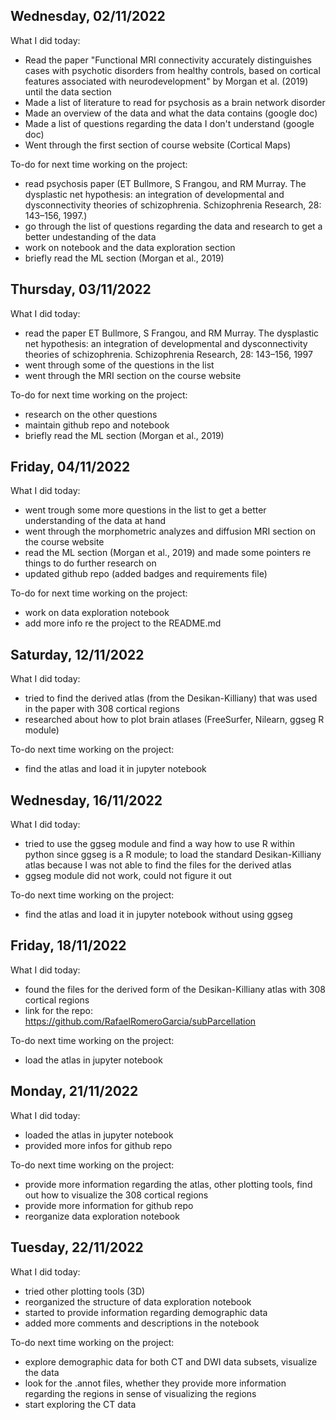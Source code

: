 ## Wednesday, 02/11/2022
What I did today: 
- Read the paper "Functional MRI connectivity accurately distinguishes cases with psychotic disorders from healthy controls, based on cortical features associated with neurodevelopment" by Morgan et al. (2019) until the data section
- Made a list of literature to read for psychosis as a brain network disorder
- Made an overview of the data and what the data contains (google doc)
- Made a list of questions regarding the data I don't understand (google doc)
- Went through the first section of course website (Cortical Maps)

To-do for next time working on the project:
- read psychosis paper (ET Bullmore, S Frangou, and RM Murray. The dysplastic net hypothesis: an integration of developmental and dysconnectivity theories of schizophrenia. Schizophrenia Research, 28: 143–156, 1997.)
- go through the list of questions regarding the data and research to get a better undestanding of the data
- work on notebook and the data exploration section
- briefly read the ML section (Morgan et al., 2019)

## Thursday, 03/11/2022
What I did today:
- read the paper ET Bullmore, S Frangou, and RM Murray. The dysplastic net hypothesis: an integration of developmental and dysconnectivity theories of schizophrenia. Schizophrenia Research, 28: 143–156, 1997
- went through some of the questions in the list 
- went through the MRI section on the course website

To-do for next time working on the project:
- research on the other questions
- maintain github repo and notebook
- briefly read the ML section (Morgan et al., 2019)

## Friday, 04/11/2022
What I did today:
- went trough some more questions in the list to get a better understanding of the data at hand
- went through the morphometric analyzes and diffusion MRI section on the course website
- read the ML section (Morgan et al., 2019) and made some pointers re things to do further research on
- updated github repo (added badges and requirements file)

To-do for next time working on the project:
- work on data exploration notebook
- add more info re the project to the README.md

## Saturday, 12/11/2022
What I did today:
- tried to find the derived atlas (from the Desikan-Killiany) that was used in the paper with 308 cortical regions
- researched about how to plot brain atlases (FreeSurfer, Nilearn, ggseg R module)

To-do next time working on the project:
- find the atlas and load it in jupyter notebook

## Wednesday, 16/11/2022
What I did today:
- tried to use the ggseg module and find a way how to use R within python since ggseg is a R module; to load the standard Desikan-Killiany atlas because I was not able to find the files for the derived atlas
- ggseg module did not work, could not figure it out

To-do next time working on the project:
- find the atlas and load it in jupyter notebook without using ggseg

## Friday, 18/11/2022
What I did today:
 - found the files for the derived form of the Desikan-Killiany atlas with 308 cortical regions
 - link for the repo: https://github.com/RafaelRomeroGarcia/subParcellation 

To-do next time working on the project:
- load the atlas in jupyter notebook

## Monday, 21/11/2022
What I did today:
- loaded the atlas in jupyter notebook
- provided more infos for github repo

To-do next time working on the project:
- provide more information regarding the atlas, other plotting tools, find out how to visualize the 308 cortical regions
- provide more information for github repo
- reorganize data exploration notebook

## Tuesday, 22/11/2022
What I did today:
- tried other plotting tools (3D)
- reorganized the structure of data exploration notebook
- started to provide information regarding demographic data 
- added more comments and descriptions in the notebook 

To-do next time working on the project:
- explore demographic data for both CT and DWI data subsets, visualize the data
- look for the .annot files, whether they provide more information regarding the regions in sense of visualizing the regions
- start exploring the CT data
